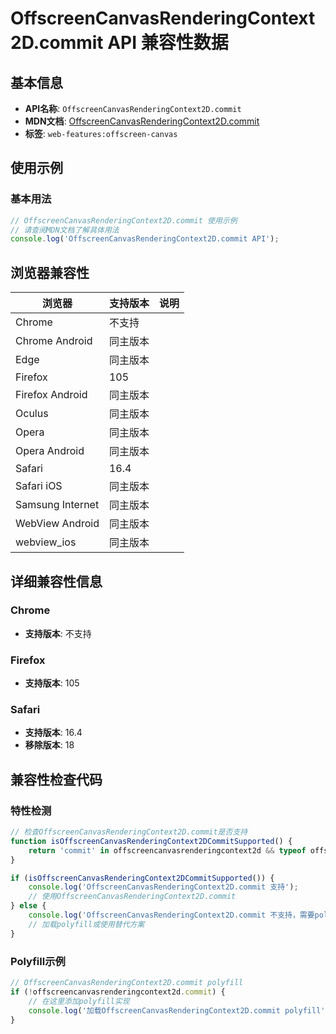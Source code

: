 # OffscreenCanvasRenderingContext2D.commit API 兼容性数据

## 基本信息

- **API名称**: `OffscreenCanvasRenderingContext2D.commit`
- **MDN文档**: [OffscreenCanvasRenderingContext2D.commit](https://developer.mozilla.org/docs/Web/API/OffscreenCanvasRenderingContext2D/commit)
- **标签**: `web-features:offscreen-canvas`

## 使用示例

### 基本用法

```javascript
// OffscreenCanvasRenderingContext2D.commit 使用示例
// 请查阅MDN文档了解具体用法
console.log('OffscreenCanvasRenderingContext2D.commit API');
```

## 浏览器兼容性

| 浏览器 | 支持版本 | 说明 |
|--------|----------|------|
| Chrome | 不支持 |  |
| Chrome Android | 同主版本 |  |
| Edge | 同主版本 |  |
| Firefox | 105 |  |
| Firefox Android | 同主版本 |  |
| Oculus | 同主版本 |  |
| Opera | 同主版本 |  |
| Opera Android | 同主版本 |  |
| Safari | 16.4 |  |
| Safari iOS | 同主版本 |  |
| Samsung Internet | 同主版本 |  |
| WebView Android | 同主版本 |  |
| webview_ios | 同主版本 |  |

## 详细兼容性信息

### Chrome

- **支持版本**: 不支持

### Firefox

- **支持版本**: 105

### Safari

- **支持版本**: 16.4
- **移除版本**: 18

## 兼容性检查代码

### 特性检测

```javascript
// 检查OffscreenCanvasRenderingContext2D.commit是否支持
function isOffscreenCanvasRenderingContext2DCommitSupported() {
    return 'commit' in offscreencanvasrenderingcontext2d && typeof offscreencanvasrenderingcontext2d.commit === 'function';
}

if (isOffscreenCanvasRenderingContext2DCommitSupported()) {
    console.log('OffscreenCanvasRenderingContext2D.commit 支持');
    // 使用OffscreenCanvasRenderingContext2D.commit
} else {
    console.log('OffscreenCanvasRenderingContext2D.commit 不支持，需要polyfill');
    // 加载polyfill或使用替代方案
}
```

### Polyfill示例

```javascript
// OffscreenCanvasRenderingContext2D.commit polyfill
if (!offscreencanvasrenderingcontext2d.commit) {
    // 在这里添加polyfill实现
    console.log('加载OffscreenCanvasRenderingContext2D.commit polyfill');
}
```

